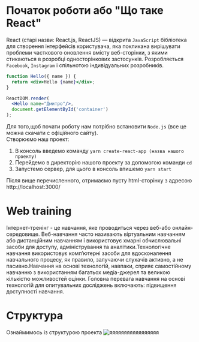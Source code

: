 # Початок роботи або "Що таке React" <br/>
React (старі назви: React.js, ReactJS) — відкрита `JavaScript` бібліотека для створення інтерфейсів користувача, яка покликана вирішувати проблеми часткового оновлення вмісту веб-сторінки, з якими стикаються в розробці односторінкових застосунків. Розробляється `Facebook`, `Instagram` і спільнотою індивідуальних розробників.<br/>
```jsx
function Hello({ name }) {
  return <div>Hello {name}</div>;
}

ReactDOM.render(
  <Hello name="Дмитро"/>,
  document.getElementById('container')
);
```
Для того,щоб почати роботу нам потрібно встановити `Node.js` (все це можна скачати с офіційного сайту). <br/>
Створюємо наш проект: <br/>
 1. В консоль введемо команду `yarn create-react-app (назва нашого проекту)` <br/>
 2. Перейдемо в директорію нашого проекту за допомогою команди `cd`<br/>
 3. Запустемо сервер, для цього в консоль впишемо `yarn start`<br/>


Після вище перечисленного, отримаємо пусту html-сторінку з адресою http://localhost:3000/ <br/>
# Web training <br/>
Інтернет-тренінг - це навчання, яке проводиться через веб-або онлайн-середовище. Веб-навчання часто називають віртуальним навчанням або дистанційним навчанням і використовує хмарні обчислювальні засоби для доступу, адміністрування та аналітики.Технологічне навчання використовує комп’ютерні засоби для вдосконалення навчального процесу, як правило, залучаючи слухачів активно, а не пасивно.Навчання на основі технологій, навпаки, сприяє самостійному навчанню з використанням багатьох медіа-джерел та великою кількістю можливостей оцінки.
Головна перевага навчання на основі технологій для опитувальних досліджень включають: підвищення доступності навчання.<br/>

# Структура <br/>
Ознаймимось із структурою проекта
![яяяяяяяяяяяяяяяяя](https://user-images.githubusercontent.com/47575620/119908837-2c88ee80-bf5c-11eb-998c-b0d32e89b8ae.png)

